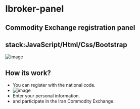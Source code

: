 # Ibroker-panel

## Commodity Exchange registration panel

## stack:JavaScript/Html/Css/Bootstrap
![image](https://github.com/kiannosratian76/Ibroker-panel/assets/111651410/bdb29b7b-c88d-455d-808b-68c546a55cf7)
## How its work?
- You can register with the national code.
- ![image](https://github.com/kiannosratian76/Ibroker-panel/assets/111651410/22d01262-69ff-4ddc-83a1-f664a429c164)
- Enter your personal information.
- and participate in the Iran Commodity Exchange.
